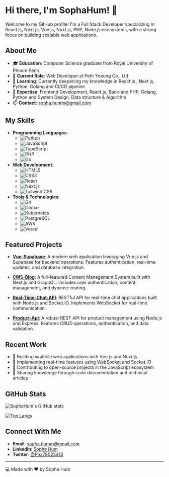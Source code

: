 # Hi there, I'm SophaHum! 👋

Welcome to my GitHub profile! I'm a Full Stack Developer specializing in React js, Next js, Vue.js, Nuxt js, PHP, Node.js ecosystems, with a strong focus on building scalable web applications.

## About Me

- 🎓 **Education**: Computer Science graduate from Royal University of Phnom Penh
- 💼 **Current Role**: Web Developer at Peth Yoeung Co., Ltd
- 🌱 **Learning**: Currently deepening my knowledge in React js , Next js, Python, Golang and CI/CD pipeline
- 💬 **Expertise**: Frontend Development, React.js, Back-end PHP, Golang, Python and System Design, Data structure & Algorithm
- 📫 **Contact**: sopha.humm@gmail.com

## My Skills

- **Programming Languages**: 
  - ![Python](https://img.shields.io/badge/Python-3776AB?style=for-the-badge&logo=python&logoColor=white)
  - ![JavaScript](https://img.shields.io/badge/JavaScript-F7DF1E?style=for-the-badge&logo=javascript&logoColor=black)
  - ![TypeScript](https://img.shields.io/badge/TypeScript-3178C6?style=for-the-badge&logo=typescript&logoColor=white)
  - ![PHP](https://img.shields.io/badge/PHP-777BB4?style=for-the-badge&logo=php&logoColor=white)
  - ![Go](https://img.shields.io/badge/Go-00ADD8?style=for-the-badge&logo=go&logoColor=white)
- **Web Development**: 
  - ![HTML5](https://img.shields.io/badge/HTML5-E34F26?style=for-the-badge&logo=html5&logoColor=white)
  - ![CSS3](https://img.shields.io/badge/CSS3-1572B6?style=for-the-badge&logo=css3&logoColor=white)
  - ![React](https://img.shields.io/badge/React-20232A?style=for-the-badge&logo=react&logoColor=61DAFB)
  - ![Next.js](https://img.shields.io/badge/Next.js-000000?style=for-the-badge&logo=next.js&logoColor=white)
  - ![Tailwind CSS](https://img.shields.io/badge/Tailwind_CSS-38B2AC?style=for-the-badge&logo=tailwind-css&logoColor=white)
- **Tools & Technologies**: 
  - ![Git](https://img.shields.io/badge/Git-F05032?style=for-the-badge&logo=git&logoColor=white)
  - ![Docker](https://img.shields.io/badge/Docker-2496ED?style=for-the-badge&logo=docker&logoColor=white)
  - ![Kubernetes](https://img.shields.io/badge/Kubernetes-326CE5?style=for-the-badge&logo=kubernetes&logoColor=white)
  - ![PostgreSQL](https://img.shields.io/badge/PostgreSQL-316192?style=for-the-badge&logo=postgresql&logoColor=white)
  - ![AWS](https://img.shields.io/badge/AWS-232F3E?style=for-the-badge&logo=amazon-aws&logoColor=white)
  - ![Vercel](https://img.shields.io/badge/Vercel-000000?style=for-the-badge&logo=vercel&logoColor=white)

## Featured Projects

- [**Vue-Supabase**](https://github.com/SophaHum/vue-supabase): A modern web application leveraging Vue.js and Supabase for backend operations. Features authentication, real-time updates, and database integration.

- [**CMS-Blog**](https://github.com/SophaHum/CMS-Blog): A full-featured Content Management System built with Next.js and GraphQL. Includes user authentication, content management, and dynamic routing.

- [**Real-Time-Chat-API**](https://github.com/SophaHum/Real-Time-Chat-API): RESTful API for real-time chat applications built with Node.js and Socket.IO. Implements WebSocket for real-time communication.

- [**Product-Api**](https://github.com/SophaHum/Product-Api): A robust REST API for product management using Node.js and Express. Features CRUD operations, authentication, and data validation.

## Recent Work

- 🔭 Building scalable web applications with Vue.js and Nuxt.js
- 🌱 Implementing real-time features using WebSocket and Socket.IO
- 👯 Contributing to open-source projects in the JavaScript ecosystem
- 💬 Sharing knowledge through code documentation and technical articles

## GitHub Stats

![SophaHum's GitHub stats](https://github-readme-stats.vercel.app/api?username=SophaHum&show_icons=true&theme=dracula)

[![Top Langs](https://github-readme-stats.vercel.app/api/top-langs/?username=SophaHum&layout=compact&theme=dracula)](https://github.com/SophaHum)

## Connect With Me

- **Email**: sopha.humm@gmail.com
- **LinkedIn**: [Sopha Hum](https://www.linkedin.com/in/sopha-hum-b288a419a/)
- **Twitter**: [@Pha79025413](https://x.com/Pha79025413)

---
💻 Made with ❤️ by Sopha Hum
